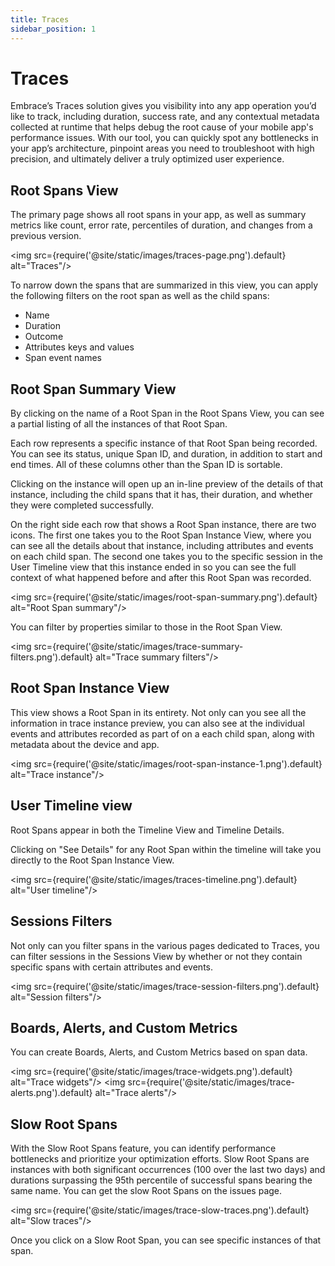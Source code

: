 ```yaml
---
title: Traces
sidebar_position: 1
---
```


# Traces

Embrace’s Traces solution gives you visibility into any app operation you’d like to track, including duration, success rate, and any contextual metadata collected at runtime that helps debug the root cause of your mobile app's performance issues. With our tool, you can quickly spot any bottlenecks in your app’s architecture, pinpoint areas you need to troubleshoot with high precision, and ultimately deliver a truly optimized user experience.

## Root Spans View
The primary page shows all root spans in your app, as well as summary metrics like count, error rate, percentiles of duration, and changes from a previous version.

<img src={require('@site/static/images/traces-page.png').default} alt="Traces"/>

To narrow down the spans that are summarized in this view, you can apply the following filters on the root span as well as the child spans:
* Name
* Duration
* Outcome
* Attributes keys and values
* Span event names

## Root Span Summary View
By clicking on the name of a Root Span in the Root Spans View, you can see a partial listing of all the instances of that Root Span.

Each row represents a specific instance of that Root Span being recorded. You can see its status, unique Span ID, and duration, in addition to start and end times. All of these columns other than the Span ID is sortable. 

Clicking on the instance will open up an in-line preview of the details of that instance, including the child spans that it has, their duration, and whether they were completed successfully.

On the right side each row that shows a Root Span instance, there are two icons. The first one takes you to the Root Span Instance View, where you can see all the details about that instance, including attributes and events on each child span. The second one takes you to the specific session in the User Timeline view that this instance ended in so you can see the full context of what happened before and after this Root Span was recorded.

<img src={require('@site/static/images/root-span-summary.png').default} alt="Root Span summary"/>

You can filter by properties similar to those in the Root Span View.

<img src={require('@site/static/images/trace-summary-filters.png').default} alt="Trace summary filters"/>

## Root Span Instance View
This view shows a Root Span in its entirety. Not only can you see all the information in trace instance preview, you can also see at the individual events and attributes recorded as part of on a each child span, along with metadata about the device and app.

<img src={require('@site/static/images/root-span-instance-1.png').default} alt="Trace instance"/>

## User Timeline view
Root Spans appear in both the Timeline View and Timeline Details.

Clicking on "See Details" for any Root Span within the timeline will take you directly to the Root Span Instance View.

<img src={require('@site/static/images/traces-timeline.png').default} alt="User timeline"/>

## Sessions Filters
Not only can you filter spans in the various pages dedicated to Traces, you can filter sessions in the Sessions View by whether or not they contain specific spans with certain attributes and events.

<img src={require('@site/static/images/trace-session-filters.png').default} alt="Session filters"/>

## Boards, Alerts, and Custom Metrics
You can create Boards, Alerts, and Custom Metrics based on span data.

<img src={require('@site/static/images/trace-widgets.png').default} alt="Trace widgets"/>
<img src={require('@site/static/images/trace-alerts.png').default} alt="Trace alerts"/>

## Slow Root Spans
With the Slow Root Spans feature, you can identify performance bottlenecks and prioritize your optimization efforts.
Slow Root Spans are instances with both significant occurrences (100 over the last two days) and durations surpassing the 95th percentile of successful spans bearing the same name. 
You can get the slow Root Spans on the issues page.

<img src={require('@site/static/images/trace-slow-traces.png').default} alt="Slow traces"/>

Once you click on a Slow Root Span, you can see specific instances of that span.

